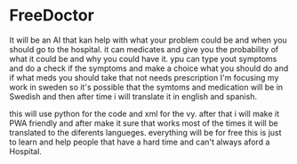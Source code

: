 # FreeDoctor
It will be an AI that kan help with what your problem could be and when you should go to the hospital. it can medicates and give you the probability of what it could be and why you could have it.
ypu can type yout symptoms and do a check if the symptoms and make a choice what you should do and if what meds you should take that not needs prescription
I'm focusing my work in sweden so it's possible that the symtoms and medication will be in Swedish and then after time i will translate it in english and spanish.

this will use python for the code and xml for the vy. after that i will make it PWA friendly and after make it sure that works most of the times it will be translated to the diferents langueges.
everything will be for free this is just to learn and help people that have a hard time and can't always aford a Hospital.
